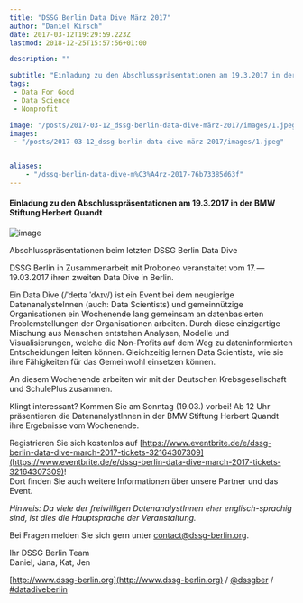```yaml
---
title: "DSSG Berlin Data Dive März 2017"
author: "Daniel Kirsch"
date: 2017-03-12T19:29:59.223Z
lastmod: 2018-12-25T15:57:56+01:00

description: ""

subtitle: "Einladung zu den Abschlusspräsentationen am 19.3.2017 in der BMW Stiftung Herbert Quandt"
tags:
 - Data For Good 
 - Data Science 
 - Nonprofit 

image: "/posts/2017-03-12_dssg-berlin-data-dive-märz-2017/images/1.jpeg" 
images:
 - "/posts/2017-03-12_dssg-berlin-data-dive-märz-2017/images/1.jpeg" 


aliases:
    - "/dssg-berlin-data-dive-m%C3%A4rz-2017-76b73385d63f"
---
```


#### Einladung zu den Abschlusspräsentationen am 19.3.2017 in der BMW Stiftung Herbert Quandt




![image](/posts/2017-03-12_dssg-berlin-data-dive-märz-2017/images/1.jpeg)

Abschlusspräsentationen beim letzten DSSG Berlin Data Dive



DSSG Berlin in Zusammenarbeit mit Proboneo veranstaltet vom 17. — 19.03.2017 ihren zweiten Data Dive in Berlin.

Ein Data Dive (/ˈdeɪtə ˈdʌɪv/) ist ein Event bei dem neugierige DatenanalysteInnen (auch: Data Scientists) und gemeinnützige Organisationen ein Wochenende lang gemeinsam an datenbasierten Problemstellungen der Organisationen arbeiten. Durch diese einzigartige Mischung aus Menschen entstehen Analysen, Modelle und Visualisierungen, welche die Non-Profits auf dem Weg zu dateninformierten Entscheidungen leiten können. Gleichzeitig lernen Data Scientists, wie sie ihre Fähigkeiten für das Gemeinwohl einsetzen können.

An diesem Wochenende arbeiten wir mit der Deutschen Krebsgesellschaft und SchulePlus zusammen.

Klingt interessant? Kommen Sie am Sonntag (19.03.) vorbei! Ab 12 Uhr präsentieren die DatenanalystInnen in der BMW Stiftung Herbert Quandt ihre Ergebnisse vom Wochenende.

Registrieren Sie sich kostenlos auf [https://www.eventbrite.de/e/dssg-berlin-data-dive-march-2017-tickets-32164307309](https://www.eventbrite.de/e/dssg-berlin-data-dive-march-2017-tickets-32164307309)!  
Dort finden Sie auch weitere Informationen über unsere Partner und das Event.

_Hinweis: Da viele der freiwilligen DatenanalystInnen eher englisch-sprachig sind, ist dies die Hauptsprache der Veranstaltung._

Bei Fragen melden Sie sich gern unter [contact@dssg-berlin.org](mailto:contact@dssg-berlin.org).

Ihr DSSG Berlin Team  
Daniel, Jana, Kat, Jen

[http://www.dssg-berlin.org](http://www.dssg-berlin.org) / [@dssgber](http://twitter.com/dssgber) / [#datadiveberlin](https://twitter.com/search?q=%23datadiveberlin)
